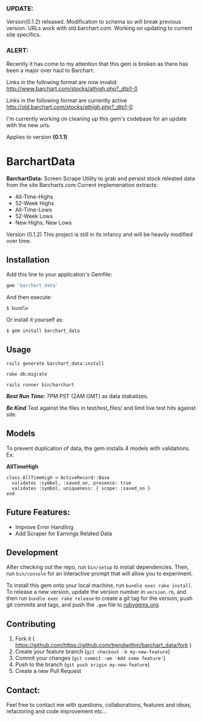 ### UPDATE:
Version(0.1.2) released. Modification to schema so will break previous version.  URLs work with old.barchart.com.  Working on updating to current site specifics.

### ALERT:

Recently it has come to my attention that this gem is broken as there has been a major over haul to Barchart.

Links in the following format are now invalid: http://www.barchart.com/stocks/athigh.php?_dtp1-0

Links in the following format are currently active http://old.barchart.com/stocks/athigh.php?_dtp1-0

I'm currently working on cleaning up this gem's codebase for an update with the new urls.

Applies to version **(0.1.1)**


# BarchartData

**BarchartData:** Screen Scrape Utility to grab and persist stock releated data from the site Barcharts.com  Current implemenation extracts:

*  All-Time-Highs
*  52-Week Highs
*  All-Time-Lows
*  52-Week Lows
*  New Highs, New Lows

Version (0.1.2) This project is still in its infancy and will be heavily modified over time.

## Installation

Add this line to your application's Gemfile:

```ruby
gem 'barchart_data'
```

And then execute:

    $ bundle

Or install it yourself as:

    $ gem install barchart_data

## Usage

```rails generate barchart_data:install```

```rake db:migrate```

```rails runner bin/barchart```

***Best Run Time:***  7PM PST (2AM GMT) as data stabalizes.

***Be Kind***  Test against the files in test/test_files/ and limit live test hits against site.

## Models
To prevent duplication of data, the gem installs 4 models with validations.  Ex:


**AllTimeHigh**

    class AllTimeHigh < ActiveRecord::Base
      validates :symbol, :saved_on, presence: true
      validates :symbol, uniqueness: { scope: :saved_on }
    end


## Future Features:
*  Improve Error Handling
*  Add Scraper for Earnings Related Data


## Development

After checking out the repo, run `bin/setup` to install dependencies. Then, run `bin/console` for an interactive prompt that will allow you to experiment.

To install this gem onto your local machine, run `bundle exec rake install`. To release a new version, update the version number in `version.rb`, and then run `bundle exec rake release` to create a git tag for the version, push git commits and tags, and push the `.gem` file to [rubygems.org](https://rubygems.org).

## Contributing

1. Fork it ( https://github.com/https://github.com/trendwithin/barchart_data/fork )
2. Create your feature branch (`git checkout -b my-new-feature`)
3. Commit your changes (`git commit -am 'Add some feature'`)
4. Push to the branch (`git push origin my-new-feature`)
5. Create a new Pull Request

## Contact:
Feel free to contact me with questions, collaborations, features and ideas, refactoring and code improvement etc...
